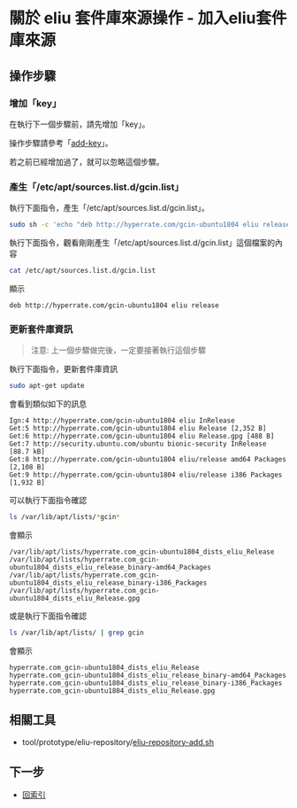 
# 關於 eliu 套件庫來源操作 - 加入eliu套件庫來源


## 操作步驟


### 增加「key」

在執行下一個步驟前，請先增加「key」。

操作步驟請參考「[add-key](eliu-repository-add-key.md)」。

若之前已經增加過了，就可以忽略這個步驟。


### 產生「/etc/apt/sources.list.d/gcin.list」

執行下面指令，產生「/etc/apt/sources.list.d/gcin.list」。

``` sh
sudo sh -c 'echo "deb http://hyperrate.com/gcin-ubuntu1804 eliu release" > /etc/apt/sources.list.d/gcin.list'
```

執行下面指令，觀看剛剛產生「/etc/apt/sources.list.d/gcin.list」這個檔案的內容


``` sh
cat /etc/apt/sources.list.d/gcin.list
```

顯示

```
deb http://hyperrate.com/gcin-ubuntu1804 eliu release
```

### 更新套件庫資訊

> 注意: 上一個步驟做完後，一定要接著執行這個步驟

執行下面指令，更新套件庫資訊


``` sh
sudo apt-get update
```

會看到類似如下的訊息

```
Ign:4 http://hyperrate.com/gcin-ubuntu1804 eliu InRelease                                                                           
Get:5 http://hyperrate.com/gcin-ubuntu1804 eliu Release [2,352 B]                                                  
Get:6 http://hyperrate.com/gcin-ubuntu1804 eliu Release.gpg [488 B]                                             
Get:7 http://security.ubuntu.com/ubuntu bionic-security InRelease [88.7 kB]      
Get:8 http://hyperrate.com/gcin-ubuntu1804 eliu/release amd64 Packages [2,108 B]
Get:9 http://hyperrate.com/gcin-ubuntu1804 eliu/release i386 Packages [1,932 B]
```

可以執行下面指令確認

``` sh
ls /var/lib/apt/lists/*gcin*
```

會顯示

```
/var/lib/apt/lists/hyperrate.com_gcin-ubuntu1804_dists_eliu_Release
/var/lib/apt/lists/hyperrate.com_gcin-ubuntu1804_dists_eliu_release_binary-amd64_Packages
/var/lib/apt/lists/hyperrate.com_gcin-ubuntu1804_dists_eliu_release_binary-i386_Packages
/var/lib/apt/lists/hyperrate.com_gcin-ubuntu1804_dists_eliu_Release.gpg
```

或是執行下面指令確認

``` sh
ls /var/lib/apt/lists/ | grep gcin
```

會顯示

```
hyperrate.com_gcin-ubuntu1804_dists_eliu_Release
hyperrate.com_gcin-ubuntu1804_dists_eliu_release_binary-amd64_Packages
hyperrate.com_gcin-ubuntu1804_dists_eliu_release_binary-i386_Packages
hyperrate.com_gcin-ubuntu1804_dists_eliu_Release.gpg
```

## 相關工具

* tool/prototype/eliu-repository/[eliu-repository-add.sh](https://github.com/samwhelp/note-about-gcin/blob/gh-pages/ubuntu/18.04/tool/prototype/eliu-repository/eliu-repository-add.sh)




## 下一步

* [回索引](all.md)
